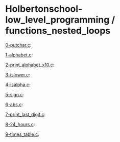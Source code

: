 # Holbertonschool-low_level_programming / functions_nested_loops

[0-putchar.c](https://github.com/jGohan-cpu/holbertonschool-low_level_programming/blob/master/functions_nested_loops/0-putchar.c):

[1-alphabet.c](https://github.com/jGohan-cpu/holbertonschool-low_level_programming/blob/master/functions_nested_loops/1-alphabet.c):

[2-print_alphabet_x10.c](https://github.com/jGohan-cpu/holbertonschool-low_level_programming/blob/master/functions_nested_loops/2-print_alphabet_x10.c):

[3-islower.c](https://github.com/jGohan-cpu/holbertonschool-low_level_programming/blob/master/functions_nested_loops/3-islower.c):

[4-isalpha.c](https://github.com/jGohan-cpu/holbertonschool-low_level_programming/blob/master/functions_nested_loops/4-isalpha.c):

[5-sign.c](https://github.com/jGohan-cpu/holbertonschool-low_level_programming/blob/master/functions_nested_loops/5-sign.c):

[6-abs.c](https://github.com/jGohan-cpu/holbertonschool-low_level_programming/blob/master/functions_nested_loops/6-abs.c):

[7-print_last_digit.c](https://github.com/jGohan-cpu/holbertonschool-low_level_programming/blob/master/functions_nested_loops/7-print_last_digit.c):

[8-24_hours.c](https://github.com/jGohan-cpu/holbertonschool-low_level_programming/blob/master/functions_nested_loops/8-24_hours.c):

[9-times_table.c](https://github.com/jGohan-cpu/holbertonschool-low_level_programming/blob/master/functions_nested_loops/9-times_table.c):
